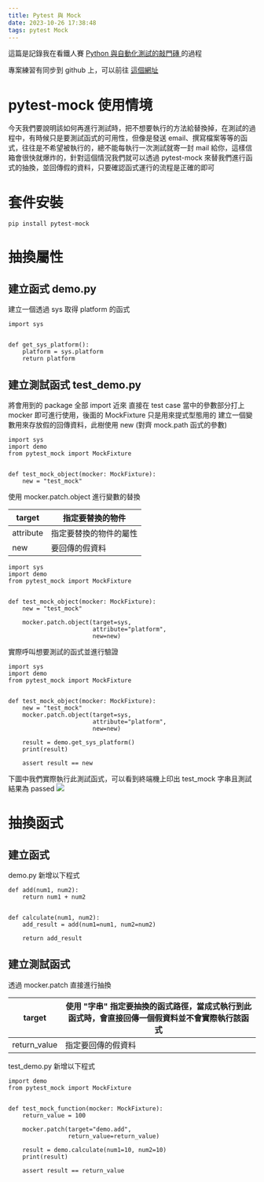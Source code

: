 ```yaml
---
title: Pytest 與 Mock
date: 2023-10-26 17:38:48
tags: pytest Mock
---
```


這篇是記錄我在看鐵人賽 [Python 與自動化測試的敲門磚 ](https://ithelp.ithome.com.tw/articles/10306922) 的過程

專案練習有同步到 github 上，可以前往 [這個網址](https://github.com/gahgah147/PytestMock)


# pytest-mock 使用情境
今天我們要說明該如何再進行測試時，把不想要執行的方法給替換掉，在測試的過程中，有時候只是要測試函式的可用性，但像是發送 email、撰寫檔案等等的函式，往往是不希望被執行的，總不能每執行一次測試就寄一封 mail 給你，這樣信箱會很快就爆炸的，針對這個情況我們就可以透過 pytest-mock 來替我們進行函式的抽換，並回傳假的資料，只要確認函式運行的流程是正確的即可


# 套件安裝
```
pip install pytest-mock
```

# 抽換屬性

## 建立函式 demo.py
建立一個透過 sys 取得 platform 的函式

```
import sys


def get_sys_platform():
    platform = sys.platform
    return platform
```

## 建立測試函式 test_demo.py
將會用到的 package 全部 import 近來
直接在 test case 當中的參數部分打上 mocker 即可進行使用，後面的 MockFixture 只是用來提式型態用的
建立一個變數用來存放假的回傳資料，此樹使用 new (對齊 mock.path 函式的參數)
```
import sys
import demo
from pytest_mock import MockFixture


def test_mock_object(mocker: MockFixture):
    new = "test_mock"
```
使用 mocker.patch.object 進行變數的替換


| target | 指定要替換的物件 |
| -------- | -------- | 
| attribute | 指定要替換的物件的屬性 |
| new | 要回傳的假資料 |

```
import sys
import demo
from pytest_mock import MockFixture


def test_mock_object(mocker: MockFixture):
    new = "test_mock"

    mocker.patch.object(target=sys,
                        attribute="platform",
                        new=new)
```

實際呼叫想要測試的函式並進行驗證
```
import sys
import demo
from pytest_mock import MockFixture


def test_mock_object(mocker: MockFixture):
    new = "test_mock"
    mocker.patch.object(target=sys,
                        attribute="platform",
                        new=new)

    result = demo.get_sys_platform()
    print(result)

    assert result == new
```
下圖中我們實際執行此測試函式，可以看到終端機上印出 test_mock 字串且測試結果為 passed
![](https://hackmd.io/_uploads/HytEAsvfa.png)

# 抽換函式

## 建立函式

demo.py 新增以下程式

```
def add(num1, num2):
    return num1 + num2


def calculate(num1, num2):
    add_result = add(num1=num1, num2=num2)

    return add_result
```

## 建立測試函式
透過 mocker.patch 直接進行抽換

| target | 使用 "字串" 指定要抽換的函式路徑，當成式執行到此函式時，會直接回傳一個假資料並不會實際執行該函式 | 
| -------- | -------- | 
| return_value     | 指定要回傳的假資料     | 

test_demo.py 新增以下程式

```
import demo
from pytest_mock import MockFixture


def test_mock_function(mocker: MockFixture):
    return_value = 100

    mocker.patch(target="demo.add",
                 return_value=return_value)

    result = demo.calculate(num1=10, num2=10)
    print(result)

    assert result == return_value
```